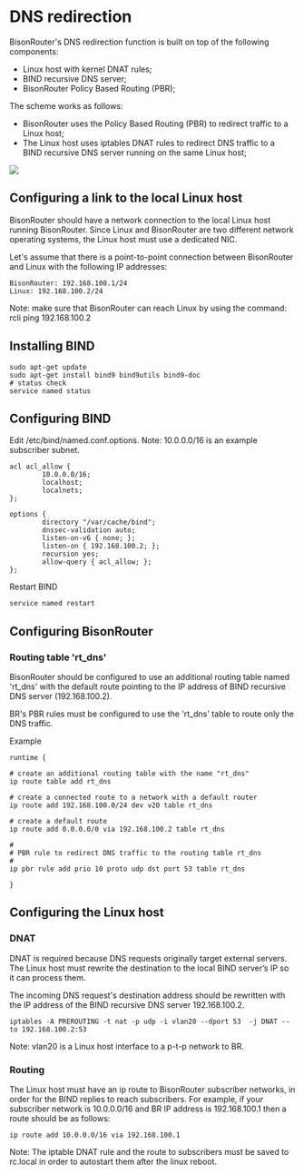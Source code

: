 # DNS redirection

BisonRouter's DNS redirection function is built on top of the following components:

 * Linux host with kernel DNAT rules;
 * BIND recursive DNS server;
 * BisonRouter Policy Based Routing (PBR);

The scheme works as follows:

- BisonRouter uses the Policy Based Routing (PBR) to redirect traffic
to a Linux host;
- The Linux host uses iptables DNAT rules to redirect DNS traffic to
a BIND recursive DNS server running on the same Linux host;

<img src="https://files.therouter.net/images/br_rdns_redirection2.png">

## Configuring a link to the local Linux host

BisonRouter should have a network connection to the local Linux host
running BisonRouter. Since Linux and BisonRouter are two different
network operating systems, the Linux host must use a dedicated NIC.

Let's assume that there is a point-to-point connection
between BisonRouter and Linux with the following IP addresses:

    BisonRouter: 192.168.100.1/24
    Linux: 192.168.100.2/24

Note: make sure that BisonRouter can reach Linux by using the command:
  rcli ping 192.168.100.2

## Installing BIND

    sudo apt-get update
    sudo apt-get install bind9 bind9utils bind9-doc
    # status check
    service named status

## Configuring BIND

Edit /etc/bind/named.conf.options.
Note: 10.0.0.0/16 is an example subscriber subnet.

    acl acl_allow {
            10.0.0.0/16;
            localhost;
            localnets;
    };

    options {
            directory "/var/cache/bind";
            dnssec-validation auto;
            listen-on-v6 { none; };
            listen-on { 192.168.100.2; };
            recursion yes;
            allow-query { acl_allow; };
    };

Restart BIND

    service named restart

## Configuring BisonRouter

### Routing table 'rt_dns'

BisonRouter should be configured to use an additional routing table
named 'rt_dns' with the default route pointing to the IP address of
BIND recursive DNS server (192.168.100.2).

BR's PBR rules must be configured to use the 'rt_dns' table to route only the DNS traffic.

Example

    runtime {
        
    # create an additional routing table with the name "rt_dns"
    ip route table add rt_dns

    # create a connected route to a network with a default router
    ip route add 192.168.100.0/24 dev v20 table rt_dns

    # create a default route
    ip route add 0.0.0.0/0 via 192.168.100.2 table rt_dns

    #
    # PBR rule to redirect DNS traffic to the routing table rt_dns
    #
    ip pbr rule add prio 10 proto udp dst port 53 table rt_dns
    
    }

## Configuring the Linux host

### DNAT

DNAT is required because DNS requests originally target external servers. 
The Linux host must rewrite the destination to the local BIND server’s IP so it can process them.

The incoming DNS request's destination address should be rewritten
with the IP address of the BIND recursive DNS server 192.168.100.2.

    iptables -A PREROUTING -t nat -p udp -i vlan20 --dport 53  -j DNAT --to 192.168.100.2:53

Note: vlan20 is a Linux host interface to a p-t-p network to BR.

### Routing

The Linux host must have an ip route to BisonRouter subscriber networks,
in order for the BIND replies to reach subscribers.
For example, if your subscriber network is 10.0.0.0/16 and BR IP address
is 192.168.100.1 then a route should be as follows:

    ip route add 10.0.0.0/16 via 192.168.100.1

Note:
  The iptable DNAT rule and the route to subscribers must
  be saved to rc.local in order to autostart them after the linux reboot.
